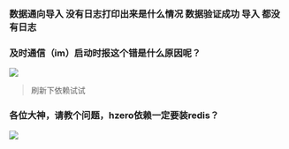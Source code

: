 ### 数据通向导入 没有日志打印出来是什么情况   数据验证成功  导入  都没有日志


### 及时通信（im）启动时报这个错是什么原因呢？

![](https://img2018.cnblogs.com/blog/1231979/201912/1231979-20191209094148352-256068645.png)

>刷新下依赖试试


### 各位大神，请教个问题，hzero依赖一定要装redis？
![](https://img2018.cnblogs.com/blog/1231979/201912/1231979-20191209094232232-905761501.png)

